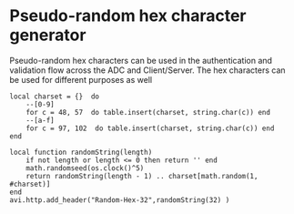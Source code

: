 # Pseudo-random	hex	character	generator
Pseudo-random	hex	characters can	be	used	in	the	authentication	and	validation	flow	across
the	ADC	and	Client/Server.	The	hex	characters	can	be	used	for	different	purposes	as	well

```
local charset = {}  do
    --[0-9]
    for c = 48, 57  do table.insert(charset, string.char(c)) end
    --[a-f]
    for c = 97, 102  do table.insert(charset, string.char(c)) end
end

local function randomString(length)
    if not length or length <= 0 then return '' end
    math.randomseed(os.clock()^5)
    return randomString(length - 1) .. charset[math.random(1, #charset)]
end
avi.http.add_header("Random-Hex-32",randomString(32) )
```
